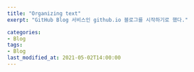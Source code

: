 ```yaml
---
title: "Organizing text"
exerpt: "GitHub Blog 서비스인 github.io 블로그를 시작하기로 했다."

categories:
- Blog
tags:
- Blog
last_modified_at: 2021-05-02T14:00:00
---
```

